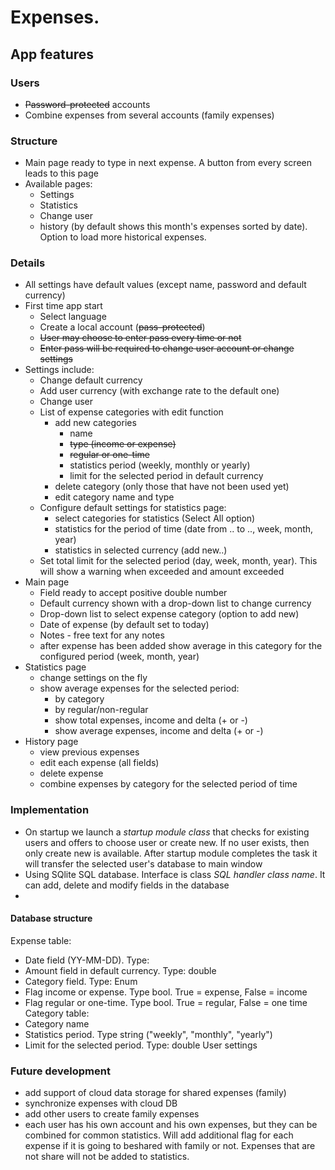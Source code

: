# Expenses.

## App features
### Users
* ~~Password-protected~~ accounts
* Combine expenses from several accounts (family expenses)

### Structure
* Main page ready to type in next expense. A button from every screen leads to this page
* Available pages: 
  * Settings
  * Statistics
  * Change user
  * history (by default shows this month's expenses sorted by date). Option to load more historical expenses.

### Details
* All settings have default values (except name, password and default currency)
* First time app start 
  * Select language
  * Create a local account (~~pass-protected~~)
  * ~~User may choose to enter pass every time or not~~
  * ~~Enter pass will be required to change user account or change settings~~
* Settings include:
  * Change default currency
  * Add user currency (with exchange rate to the default one)
  * Change user
  * List of expense categories with edit function
    * add new categories 
      * name
      * ~~type (income or expense)~~
      * ~~regular or one-time~~
      * statistics period (weekly, monthly or yearly)
      * limit for the selected period in default currency
    * delete category (only those that have not been used yet)
    * edit category name and type
  * Configure default settings for statistics page:
    * select categories for statistics (Select All option)
    * statistics for the period of time (date from .. to .., week, month, year)
    * statistics in selected currency (add new..)
  * Set total limit for the selected period (day, week, month, year). This will show a warning when exceeded and amount exceeded
* Main page
  * Field ready to accept positive double number
  * Default currency shown with a drop-down list to change currency
  * Drop-down list to select expense category (option to add new)
  * Date of expense (by default set to today)
  * Notes - free text for any notes
  * after expense has been added show average in this category for the configured period (week, month, year)
* Statistics page
  * change settings on the fly
  * show average expenses for the selected period:
    * by category
    * by regular/non-regular
    * show total expenses, income and delta (+ or -)
    * show average expenses, income and delta (+ or -)
* History page
  * view previous expenses
  * edit each expense (all fields)
  * delete expense
  * combine expenses by category for the selected period of time
### Implementation
* On startup we launch a *startup module class* that checks for existing users and offers to choose user or create new.
If no user exists, then only create new is available. After startup module completes the task it will transfer the selected user's database to main window 
* Using SQlite SQL database. Interface is class *SQL handler class name*. It can add, delete and modify fields in the database
* 
#### Database structure
Expense table:
* Date field (YY-MM-DD). Type:
* Amount field in default currency. Type: double
* Category field. Type: Enum
* Flag income or expense. Type bool. True = expense, False = income
* Flag regular or one-time. Type bool. True = regular, False = one time
Category table:
* Category name
* Statistics period. Type string ("weekly", "monthly", "yearly")
* Limit for the selected period. Type: double
User settings

### Future development
* add support of cloud data storage for shared expenses (family)
* synchronize expenses with cloud DB
* add other users to create family expenses
* each user has his own account and his own expenses, but they can be combined for common statistics. 
Will add additional flag for each expense if it is going to beshared with family or not. 
Expenses that are not share will not be added to statistics.

